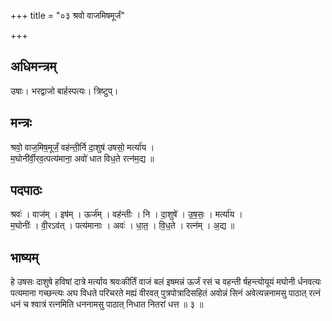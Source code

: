 +++
title = "०३ श्रवो वाजमिषमूर्जं"

+++
## अधिमन्त्रम्
उषाः। भरद्वाजो बार्हस्पत्यः। त्रिष्टुप्।

## मन्त्रः
श्रवो॒ वाज॒मिष॒मूर्जं॒ वह॑न्ती॒र्नि दा॒शुष॑ उषसो॒ मर्त्या॑य ।  
म॒घोनी॑र्वी॒रव॒त्पत्य॑माना॒ अवो॑ धात विध॒ते रत्न॑म॒द्य ॥

## पदपाठः
श्रवः॑ । वाज॑म् । इष॑म् । ऊर्ज॑म् । वह॑न्तीः । नि । दा॒शुषे॑ । उ॒ष॒सः॒ । मर्त्या॑य ।  
म॒घोनीः॑ । वी॒रऽव॑त् । पत्य॑मानाः । अवः॑ । धा॒त॒ । वि॒ध॒ते । रत्न॑म् । अ॒द्य ॥

## भाष्यम्
हे उषसः दाशुषे हविषां दात्रे मर्त्याय श्रवःकीर्तिं वाजं बलं इषमन्नं ऊर्जं रसं च वहन्ती र्षहन्त्योयूयं मघोनी र्धनवत्यः पत्यमाना गच्छन्त्यः अघ विधते परिचरते मह्यं वीरवत् पुत्रपोत्रादिसहितं अवोन्नं सिनं अवेत्यन्ननामसु पाठात् रत्नं धनं च श्वात्रं रत्नमिति धननामसु पाठात् निधात नितरां धत्त ॥ ३ ॥